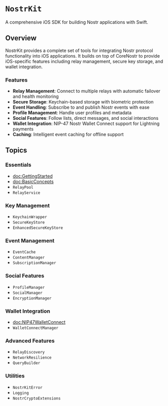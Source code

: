 # ``NostrKit``

A comprehensive iOS SDK for building Nostr applications with Swift.

## Overview

NostrKit provides a complete set of tools for integrating Nostr protocol functionality into iOS applications. It builds on top of CoreNostr to provide iOS-specific features including relay management, secure key storage, and wallet integration.

### Features

- **Relay Management**: Connect to multiple relays with automatic failover and health monitoring
- **Secure Storage**: Keychain-based storage with biometric protection
- **Event Handling**: Subscribe to and publish Nostr events with ease
- **Profile Management**: Handle user profiles and metadata
- **Social Features**: Follow lists, direct messages, and social interactions
- **Wallet Integration**: NIP-47 Nostr Wallet Connect support for Lightning payments
- **Caching**: Intelligent event caching for offline support

## Topics

### Essentials

- <doc:GettingStarted>
- <doc:BasicConcepts>
- ``RelayPool``
- ``RelayService``

### Key Management

- ``KeychainWrapper``
- ``SecureKeyStore``
- ``EnhancedSecureKeyStore``

### Event Management

- ``EventCache``
- ``ContentManager``
- ``SubscriptionManager``

### Social Features

- ``ProfileManager``
- ``SocialManager``
- ``EncryptionManager``

### Wallet Integration

- <doc:NIP47WalletConnect>
- ``WalletConnectManager``

### Advanced Features

- ``RelayDiscovery``
- ``NetworkResilience``
- ``QueryBuilder``

### Utilities

- ``NostrKitError``
- ``Logging``
- ``NostrCryptoExtensions``